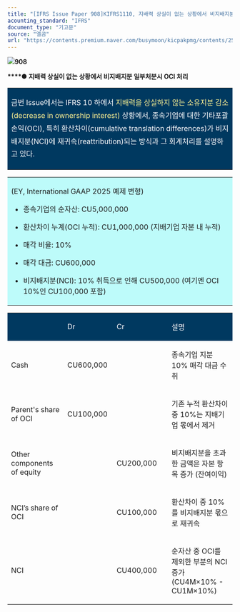 ```yaml
---
title: "[IFRS Issue Paper 908]KIFRS1110, 지배력 상실이 없는 상황에서 비지배지분 일부처분시 OCI 처리"
acounting_standard: "IFRS"
document_type: "기고문"
source: "엘곰"
url: "https://contents.premium.naver.com/busymoon/kicpakpmg/contents/250714135440531mx"
---
```

![](https://n2.news.naver.com/l.gif?type=content)**908**

**​****● 지배력 상실이 없는 상황에서 비지배지분 일부처분시 OCI 처리**

<table style=""><tbody><tr><td colspan="3" rowspan="1" style="width: 100.0%; height: 83.0px;  background-color: #003960;"><div><p style="line-height:1.8;"><span style="color:#ffffff;">금번 Issue에서는 IFRS 10 하에서 </span><span style="color:#fff593;">지배력을 상실하지 않는 소유지분 감소(decrease in ownership interest) </span><span style="color:#ffffff;">상황에서, 종속기업에 대한 기타포괄손익(OCI), 특히 환산차이(cumulative translation differences)가 비지배지분(NCI)에 재귀속(reattribution)되는 방식과 그 회계처리를 설명하고 있다.</span></p></div></td></tr></tbody></table>

<table style=""><tbody><tr><td colspan="3" rowspan="1" style="width: 100.0%; height: 129.0px;  background-color: #bdfbfa;"><div><p style=""><span style="">(EY, International GAAP 2025 예제 변형)</span></p><ul><li><p style=""><span style="">종속기업의 순자산: CU5,000,000</span></p></li><li><p style=""><span style="">환산차이 누계(OCI 누적)</span><span style="">: CU1,000,000 (지배기업 자본 내 누적)</span></p></li><li><p style=""><span style="">매각 비율</span><span style="">: 10%</span></p></li><li><p style=""><span style="">매각 대금: CU600,000</span></p></li><li><p style=""><span style="">비지배지분(NCI): 10% 취득으로 인해 CU500,000 (여기엔 OCI 10%인 CU100,000 포함)</span></p></li></ul></div></td></tr></tbody></table>

<table style=""><tbody><tr><td colspan="1" rowspan="1" style="width: 25.0%; height: 40.0px;  background-color: #003960;"><div><p style=""><span style="color:#ffffff;">​</span></p></div></td><td colspan="1" rowspan="1" style="width: 21.91%; height: 40.0px;  background-color: #003960;"><div><p style=""><span style="color:#ffffff;">Dr</span></p></div></td><td colspan="1" rowspan="1" style="width: 24.41%; height: 40.0px;  background-color: #003960;"><div><p style=""><span style="color:#ffffff;">Cr</span></p></div></td><td colspan="1" rowspan="1" style="width: 28.68%; height: 40.0px;  background-color: #003960;"><div><p style=""><span style="color:#ffffff;">설명</span></p></div></td></tr><tr><td colspan="1" rowspan="1" style="width: 25.0%; height: 40.0px;  "><div><p style=""><span style="">Cash</span></p></div></td><td colspan="1" rowspan="1" style="width: 21.91%; height: 40.0px;  "><div><p style=""><span style="">CU600,000</span></p></div></td><td colspan="1" rowspan="1" style="width: 24.41%; height: 40.0px;  "><div><p style=""><span style="">​</span></p></div></td><td colspan="1" rowspan="1" style="width: 28.68%; height: 40.0px;  "><div><p style=""><span style="">종속기업 지분 10% 매각 대금 수취</span></p></div></td></tr><tr><td colspan="1" rowspan="1" style="width: 25.0%; height: 40.0px;  "><div><p style=""><span style="">Parent's share of OCI</span></p></div></td><td colspan="1" rowspan="1" style="width: 21.91%; height: 40.0px;  "><div><p style=""><span style="">CU100,000</span></p></div></td><td colspan="1" rowspan="1" style="width: 24.41%; height: 40.0px;  "><div><p style=""><span style="">​</span></p></div></td><td colspan="1" rowspan="1" style="width: 28.68%; height: 40.0px;  "><div><p style=""><span style="">기존 누적 환산차이 중 10%는 지배기업 몫에서 제거</span></p></div></td></tr><tr><td colspan="1" rowspan="1" style="width: 25.0%; height: 40.0px;  "><div><p style=""><span style="">Other components of equity</span></p></div></td><td colspan="1" rowspan="1" style="width: 21.91%; height: 40.0px;  "><div><p style=""><span style="">​</span></p></div></td><td colspan="1" rowspan="1" style="width: 24.41%; height: 40.0px;  "><div><p style=""><span style="">CU200,000</span></p></div></td><td colspan="1" rowspan="1" style="width: 28.68%; height: 40.0px;  "><div><p style=""><span style="">비지배지분을 초과한 금액은 자본 항목 증가 (잔여이익)</span></p></div></td></tr><tr><td colspan="1" rowspan="1" style="width: 25.0%; height: 40.0px;  "><div><p style=""><span style="">NCI’s share of OCI</span></p></div></td><td colspan="1" rowspan="1" style="width: 21.91%; height: 40.0px;  "><div><p style=""><span style="">​</span></p></div></td><td colspan="1" rowspan="1" style="width: 24.41%; height: 40.0px;  "><div><p style=""><span style="">CU100,000</span></p></div></td><td colspan="1" rowspan="1" style="width: 28.68%; height: 40.0px;  "><div><p style=""><span style="">환산차이 중 10%를 비지배지분 몫으로 재귀속</span></p></div></td></tr><tr><td colspan="1" rowspan="1" style="width: 25.0%; height: 40.0px;  "><div><p style=""><span style="">NCI</span></p></div></td><td colspan="1" rowspan="1" style="width: 21.91%; height: 40.0px;  "><div><p style=""><span style="">​</span></p></div></td><td colspan="1" rowspan="1" style="width: 24.41%; height: 40.0px;  "><div><p style=""><span style="">CU400,000</span></p></div></td><td colspan="1" rowspan="1" style="width: 28.68%; height: 40.0px;  "><div><p style=""><span style="">순자산 중 OCI를 제외한 부분의 NCI 증가 (CU4M×10% - CU1M×10%)</span></p></div></td></tr></tbody></table>

​